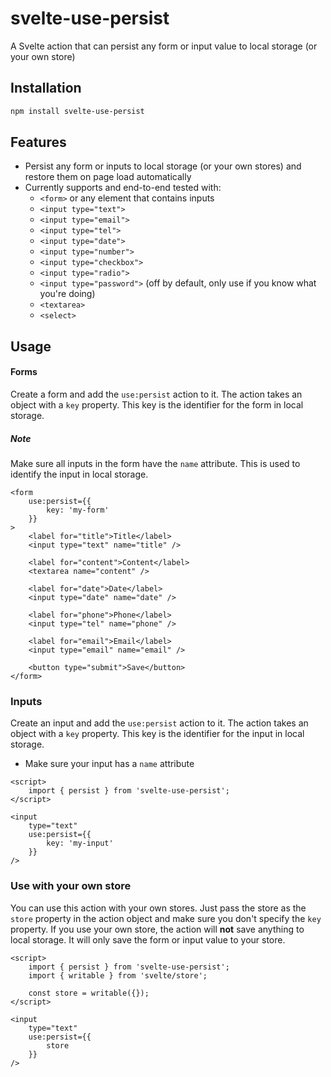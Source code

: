 # svelte-use-persist

A Svelte action that can persist any form or input value to local storage (or your own store)

## Installation

```bash
npm install svelte-use-persist
```

## Features

- Persist any form or inputs to local storage (or your own stores) and restore them on page load automatically
- Currently supports and end-to-end tested with:
  - `<form>` or any element that contains inputs
  - `<input type="text">`
  - `<input type="email">`
  - `<input type="tel">`
  - `<input type="date">`
  - `<input type="number">`
  - `<input type="checkbox">`
  - `<input type="radio">`
  - `<input type="password">` (off by default, only use if you know what you're doing)
  - `<textarea>`
  - `<select>`

## Usage

#### Forms

Create a form and add the `use:persist` action to it. The action takes an object with a `key` property. This key is the identifier for the form in local storage.

##### Note

Make sure all inputs in the form have the `name` attribute. This is used to identify the input in local storage.

```svelte
<form
	use:persist={{
		key: 'my-form'
	}}
>
	<label for="title">Title</label>
	<input type="text" name="title" />

	<label for="content">Content</label>
	<textarea name="content" />

	<label for="date">Date</label>
	<input type="date" name="date" />

	<label for="phone">Phone</label>
	<input type="tel" name="phone" />

	<label for="email">Email</label>
	<input type="email" name="email" />

	<button type="submit">Save</button>
</form>
```

### Inputs

Create an input and add the `use:persist` action to it. The action takes an object with a `key` property. This key is the identifier for the input in local storage.

- Make sure your input has a `name` attribute

```svelte
<script>
	import { persist } from 'svelte-use-persist';
</script>

<input
	type="text"
	use:persist={{
		key: 'my-input'
	}}
/>
```

### Use with your own store

You can use this action with your own stores. Just pass the store as the `store` property in the action object and make sure you don't specify the `key` property. If you use your own store, the action will **not** save anything to local storage. It will only save the form or input value to your store.

```svelte
<script>
	import { persist } from 'svelte-use-persist';
	import { writable } from 'svelte/store';

	const store = writable({});
</script>

<input
	type="text"
	use:persist={{
		store
	}}
/>
```
